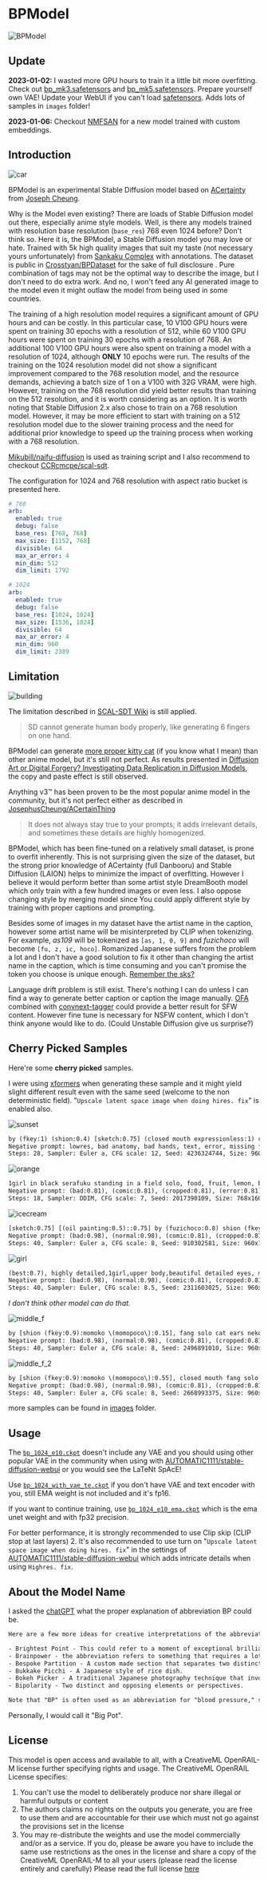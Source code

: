 


# BPModel

![BPModel](images/BPModel.png)

## Update

**2023-01-02:** I wasted more GPU hours to train it a little bit more overfitting. Check out [bp_mk3.safetensors](bp_mk3.safetensors) and [bp_mk5.safetensors](bp_mk5.safetensors). Prepare yourself own VAE! Update your WebUI if you can't load [safetensors](https://github.com/huggingface/safetensors). Adds lots of samples in `images` folder!

**2023-01-06:** Checkout [NMFSAN](NMFSAN/README.md) for a new model trained with custom embeddings.

## Introduction

![car](images/00976-3769766671_20221226155509.png)

BPModel is an experimental Stable Diffusion model based on [ACertainty](https://huggingface.co/JosephusCheung/ACertainty) from [Joseph Cheung](https://huggingface.co/JosephusCheung). 

Why is the Model even existing? There are loads of Stable Diffusion model out there, especially anime style models.
Well, is there any models trained with resolution base resolution (`base_res`) 768 even 1024 before? Don't think so.
Here it is, the BPModel, a Stable Diffusion model you may love or hate.
Trained with 5k high quality images that suit my taste (not necessary yours unfortunately) from [Sankaku Complex](https://chan.sankakucomplex.com) with annotations. 
The dataset is public in [Crosstyan/BPDataset](https://huggingface.co/datasets/Crosstyan/BPDataset) for the sake of full disclosure .
Pure combination of tags may not be the optimal way to describe the image, 
but I don't need to do extra work. 
And no, I won't feed any AI generated image
to the model even it might outlaw the model from being used in some countries.

The training of a high resolution model requires a significant amount of GPU
hours and can be costly. In this particular case, 10 V100 GPU hours were spent
on training 30 epochs with a resolution of 512, while 60 V100 GPU hours were spent
on training 30 epochs with a resolution of 768. An additional 100 V100 GPU hours
were also spent on training a model with a resolution of 1024, although **ONLY** 10
epochs were run. The results of the training on the 1024 resolution model did
not show a significant improvement compared to the 768 resolution model, and the
resource demands, achieving a batch size of 1 on a V100 with 32G VRAM, were
high. However, training on the 768 resolution did yield better results than
training on the 512 resolution, and it is worth considering as an option. It is
worth noting that Stable Diffusion 2.x also chose to train on a 768 resolution
model. However, it may be more efficient to start with training on a 512
resolution model due to the slower training process and the need for additional
prior knowledge to speed up the training process when working with a 768
resolution.

[Mikubill/naifu-diffusion](https://github.com/Mikubill/naifu-diffusion) is used as training script and I also recommend to
checkout [CCRcmcpe/scal-sdt](https://github.com/CCRcmcpe/scal-sdt).

The configuration for 1024 and 768 resolution with aspect ratio bucket is presented here. 

```yaml
# 768
arb:
  enabled: true
  debug: false
  base_res: [768, 768]
  max_size: [1152, 768]
  divisible: 64
  max_ar_error: 4
  min_dim: 512
  dim_limit: 1792

# 1024
arb:
  enabled: true
  debug: false
  base_res: [1024, 1024]
  max_size: [1536, 1024]
  divisible: 64
  max_ar_error: 4
  min_dim: 960
  dim_limit: 2389
```

## Limitation

![building](images/00167-4082916932_20230102081230.png)

The limitation described in [SCAL-SDT Wiki](https://github.com/CCRcmcpe/scal-sdt/wiki#what-you-should-expect)
is still applied.

> SD cannot generate human body properly, like generating 6 fingers on one hand. 

BPModel can generate [more proper kitty cat](https://twitter.com/crosstyan/status/1606026536246685696) (if you know what I mean) than other anime model, 
but it's still not perfect. As results presented in [Diffusion Art or Digital Forgery? Investigating Data Replication in Diffusion Models](https://arxiv.org/abs/2212.03860), the copy and paste effect is still observed.

Anything v3™ has been proven to be the most popular anime model in the community, but it's not perfect either as
described in [JosephusCheung/ACertainThing](https://huggingface.co/JosephusCheung/ACertainThing)

> It does not always stay true to your prompts; it adds irrelevant details, and sometimes these details are highly homogenized. 

BPModel, which has been fine-tuned on a relatively small dataset, is prone
to overfit inherently. This is not surprising given the size of the dataset, but the
strong prior knowledge of ACertainty (full Danbooru) and Stable Diffusion
(LAION) helps to minimize the impact of overfitting.
However I believe it would perform
better than some artist style DreamBooth model which only train with a few
hundred images or even less. I also oppose changing style by merging model since You
could apply different style by training with proper captions and prompting.

Besides some of images in my dataset have the artist name in the caption, however some artist name will
be misinterpreted by CLIP when tokenizing. For example, *as109* will be tokenized as `[as, 1, 0, 9]` and
*fuzichoco* will become `[fu, z, ic, hoco]`. Romanized Japanese suffers from the problem a lot and
I don't have a good solution to fix it other than changing the artist name in the caption, which is
time consuming and you can't promise the token you choose is unique enough. [Remember the sks?](https://www.reddit.com/r/StableDiffusion/comments/yju5ks/from_one_of_the_original_dreambooth_authors_stop/)

Language drift problem is still exist. There's nothing I can do unless I can find a way to
generate better caption or caption the image manually. [OFA](https://github.com/OFA-Sys/OFA) 
combined with [convnext-tagger](https://huggingface.co/SmilingWolf/wd-v1-4-convnext-tagger) could
provide a better result for SFW content. However fine tune is necessary for NSFW content, which
I don't think anyone would like to do. (Could Unstable Diffusion give us surprise?)

## Cherry Picked Samples

Here're some **cherry picked** samples.

I were using [xformers](https://github.com/facebookresearch/xformers) when generating these sample 
and it might yield slight different result even with the same seed (welcome to the non deterministic field).
"`Upscale latent space image when doing hires. fix`" is enabled also.

![sunset](images/00121-4236324744_20230102073128.png)

```txt
by (fkey:1) (shion:0.4) [sketch:0.75] (closed mouth expressionless:1) cat ears nekomimi 1girl, wearing a white sailor uniform with a short skirt and white pantyhose standing on the deck of a yacht, cowboy shot, and the sun setting behind her in the background, light particle, bokeh
Negative prompt: lowres, bad anatomy, bad hands, text, error, missing fingers, extra digit, worst quality, low quality, normal quality, lipstick, 2koma, 3koma, dutch angle, blush, from behind
Steps: 28, Sampler: Euler a, CFG scale: 12, Seed: 4236324744, Size: 960x1600, Model hash: 855959a4, Denoising strength: 0.7, Clip skip: 2, ENSD: 31337, First pass size: 0x0
```

![orange](images/00317-2017390109_20221220015645.png)

```txt
1girl in black serafuku standing in a field solo, food, fruit, lemon, bubble, planet, moon, orange \(fruit\), lemon slice, leaf, fish, orange slice, by (tabi:1.25), spot color, looking at viewer, closeup cowboy shot
Negative prompt: (bad:0.81), (comic:0.81), (cropped:0.81), (error:0.81), (extra:0.81), (low:0.81), (lowres:0.81), (speech:0.81), (worst:0.81), (blush:0.9), 2koma, 3koma, 4koma, collage, lipstick
Steps: 18, Sampler: DDIM, CFG scale: 7, Seed: 2017390109, Size: 768x1600, Model hash: fed5b383, Batch size: 4, Batch pos: 1, Denoising strength: 0.7, Clip skip: 2, ENSD: 31337, First pass size: 0x0
```

![icecream](images/00748-910302581_20221220073123.png)

```txt
[sketch:0.75] [(oil painting:0.5)::0.75] by (fuzichoco:0.8) shion (fkey:0.9), fang solo cat ears nekomimi girl with multicolor streaked messy hair blue [black|blue] long hair bangs blue eyes in blue sailor collar school uniform serafuku short sleeves hand on own cheek hand on own face sitting, upper body, strawberry sweets ice cream food fruit spoon orange parfait
Negative prompt: (bad:0.98), (normal:0.98), (comic:0.81), (cropped:0.81), (error:0.81), (extra:0.81), (low:0.81), (lowres:1), (speech:0.81), (worst:0.81), 2koma, 3koma, 4koma, collage, lipstick
Steps: 40, Sampler: Euler a, CFG scale: 8, Seed: 910302581, Size: 960x1600, Model hash: fed5b383, Batch size: 4, Batch pos: 2, Denoising strength: 0.7, Clip skip: 2, ENSD: 31337, First pass size: 0x0
```

![girl](images/01101-2311603025_20221220161819.png)

```txt
(best:0.7), highly detailed,1girl,upper body,beautiful detailed eyes, medium_breasts, long hair,grey hair, grey eyes, curly hair, bangs,empty eyes,expressionless,twintails, beautiful detailed sky, beautiful detailed water, [cinematic lighting:0.6], upper body, school uniform,black ribbon,light smile
Negative prompt: (bad:0.98), (normal:0.98), (comic:0.81), (cropped:0.81), (error:0.81), (extra:0.81), (low:0.81), (lowres:1), (speech:0.81), (worst:0.81), 2koma, 3koma, 4koma, collage, lipstick
Steps: 40, Sampler: Euler, CFG scale: 8.5, Seed: 2311603025, Size: 960x1600, Model hash: fed5b383, Batch size: 4, Batch pos: 3, Denoising strength: 0.7, Clip skip: 2, ENSD: 31337, First pass size: 0x0
```

*I don't think other model can do that.*

![middle_f](images/00819-2496891010_20221220080243.png)

```txt
by [shion (fkey:0.9):momoko \(momopoco\):0.15], fang solo cat ears nekomimi girl with multicolor streaked messy hair blue [black|blue] long hair bangs blue eyes in blue sailor collar school uniform serafuku short sleeves hand on own cheek (middle finger:1.1) sitting, upper body, strawberry sweets ice cream food fruit spoon orange parfait
Negative prompt: (bad:0.98), (normal:0.98), (comic:0.81), (cropped:0.81), (error:0.81), (extra:0.81), (low:0.81), (lowres:1), (speech:0.81), (worst:0.81), 2koma, 3koma, 4koma, collage, lipstick
Steps: 40, Sampler: Euler a, CFG scale: 8, Seed: 2496891010, Size: 960x1600, Model hash: fed5b383, Batch size: 4, Batch pos: 1, Denoising strength: 0.7, Clip skip: 2, ENSD: 31337, First pass size: 0x0
```

![middle_f_2](images/01073-2668993375_20221220100952.png)

```txt
by [shion (fkey:0.9):momoko \(momopoco\):0.55], closed mouth fang solo cat ears nekomimi girl with multicolor streaked messy hair blue [black|blue] long hair bangs blue eyes in blue sailor collar school uniform serafuku short sleeves (middle finger:1.1) sitting, upper body, strawberry sweets ice cream food fruit spoon orange parfait
Negative prompt: (bad:0.98), (normal:0.98), (comic:0.81), (cropped:0.81), (error:0.81), (extra:0.81), (low:0.81), (lowres:1), (speech:0.81), (worst:0.81), 2koma, 3koma, 4koma, collage, lipstick, (chibi:0.8)
Steps: 40, Sampler: Euler a, CFG scale: 8, Seed: 2668993375, Size: 960x1600, Model hash: fed5b383, Batch size: 4, Batch pos: 3, Denoising strength: 0.7, Clip skip: 2, ENSD: 31337, First pass size: 0x0
```

more samples can be found in [images](images/00976-3769766671_20221226155509.png) folder.

## Usage

The [`bp_1024_e10.ckpt`](bp_1024_e10.ckpt) doesn't include any VAE and you should using other popular VAE in the community when using with [AUTOMATIC1111/stable-diffusion-webui](https://github.com/AUTOMATIC1111/stable-diffusion-webui) or you would see the
LaTeNt SpAcE! 

Use [`bp_1024_with_vae_te.ckpt`](bp_1024_with_vae_te.ckpt) if you don't have VAE and text encoder with you, still
EMA weight is not included and it's fp16.

If you want to continue training, use [`bp_1024_e10_ema.ckpt`](bp_1024_e10_ema.ckpt) which is the ema unet weight 
and with fp32 precision.

For better performance, it is strongly recommended to use Clip skip (CLIP stop at last layers) 2. It's also recommended to use turn on
"`Upscale latent space image when doing hires. fix`" in the settings of [AUTOMATIC1111/stable-diffusion-webui](https://github.com/AUTOMATIC1111/stable-diffusion-webui)
which adds intricate details when using `Highres. fix`. 

## About the Model Name

I asked the [chatGPT](https://openai.com/blog/chatgpt/) what the proper explanation of abbreviation BP could be.

```txt
Here are a few more ideas for creative interpretations of the abbreviation "BP":

- Brightest Point - This could refer to a moment of exceptional brilliance or clarity.
- Brainpower - the abbreviation refers to something that requires a lot of mental effort or intelligence to accomplish.
- Bespoke Partition - A custom made section that separates two distinct areas.
- Bukkake Picchi - A Japanese style of rice dish.
- Bokeh Picker - A traditional Japanese photography technique that involves selecting points of light from a digital image.
- Bipolarity - Two distinct and opposing elements or perspectives.

Note that "BP" is often used as an abbreviation for "blood pressure," so it is important to context to determine the most appropriate interpretation of the abbreviation.
```

Personally, I would call it "Big Pot".

## License

This model is open access and available to all, with a CreativeML OpenRAIL-M license further specifying rights and usage. The CreativeML OpenRAIL License specifies:

1. You can't use the model to deliberately produce nor share illegal or harmful outputs or content
2. The authors claims no rights on the outputs you generate, you are free to use them and are accountable for their use which must not go against the provisions set in the license
3. You may re-distribute the weights and use the model commercially and/or as a service. If you do, please be aware you have to include the same use restrictions as the ones in the license and share a copy of the CreativeML OpenRAIL-M to all your users (please read the license entirely and carefully) Please read the full license [here](https://huggingface.co/spaces/CompVis/stable-diffusion-license/blob/main/license.txt)
